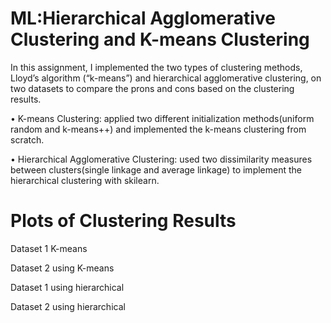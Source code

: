# ML:Hierarchical Agglomerative Clustering and K-means Clustering
In this assignment, I implemented the two types of clustering methods, Lloyd’s algorithm (“k-means”) and hierarchical agglomerative clustering, on two datasets to compare the prons and cons based on the clustering results.

• K-means Clustering: applied two different initialization methods(uniform random and k-means++) and implemented the k-means clustering from scratch.

• Hierarchical Agglomerative Clustering: used two dissimilarity measures between clusters(single linkage and average linkage) to implement the hierarchical clustering with skilearn.

# Plots of Clustering Results

Dataset 1 K-means


Dataset 2 using K-means


Dataset 1 using hierarchical


Dataset 2 using hierarchical


